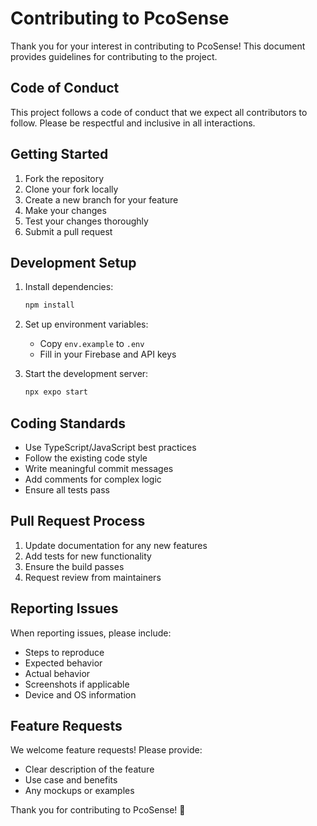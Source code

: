 # Contributing to PcoSense

Thank you for your interest in contributing to PcoSense! This document provides guidelines for contributing to the project.

## Code of Conduct

This project follows a code of conduct that we expect all contributors to follow. Please be respectful and inclusive in all interactions.

## Getting Started

1. Fork the repository
2. Clone your fork locally
3. Create a new branch for your feature
4. Make your changes
5. Test your changes thoroughly
6. Submit a pull request

## Development Setup

1. Install dependencies:
   ```bash
   npm install
   ```

2. Set up environment variables:
   - Copy `env.example` to `.env`
   - Fill in your Firebase and API keys

3. Start the development server:
   ```bash
   npx expo start
   ```

## Coding Standards

- Use TypeScript/JavaScript best practices
- Follow the existing code style
- Write meaningful commit messages
- Add comments for complex logic
- Ensure all tests pass

## Pull Request Process

1. Update documentation for any new features
2. Add tests for new functionality
3. Ensure the build passes
4. Request review from maintainers

## Reporting Issues

When reporting issues, please include:
- Steps to reproduce
- Expected behavior
- Actual behavior
- Screenshots if applicable
- Device and OS information

## Feature Requests

We welcome feature requests! Please provide:
- Clear description of the feature
- Use case and benefits
- Any mockups or examples

Thank you for contributing to PcoSense! 🌸

